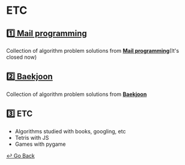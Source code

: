 # ETC

## [:one: Mail programming](https://github.com/lisy0123/Study/tree/master/01_Mail_programming)

Collection of algorithm problem solutions from **[Mail programming](https://mailprogramming.com/)**(It's closed now)

## [:two: Baekjoon](https://github.com/lisy0123/Study/tree/master/02_Baekjoon)

Collection of algorithm problem solutions from **[Baekjoon](https://www.acmicpc.net/)**

## :three: ETC

- Algorithms studied with books, googling, etc
- Tetris with JS
- Games with pygame

[↩️ Go Back](https://github.com/lisy0123/Study)
